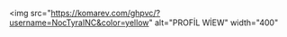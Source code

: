 <img src="https://komarev.com/ghpvc/?username=NocTyraINC&color=yellow" alt="PROFİL WİEW" width="400"
